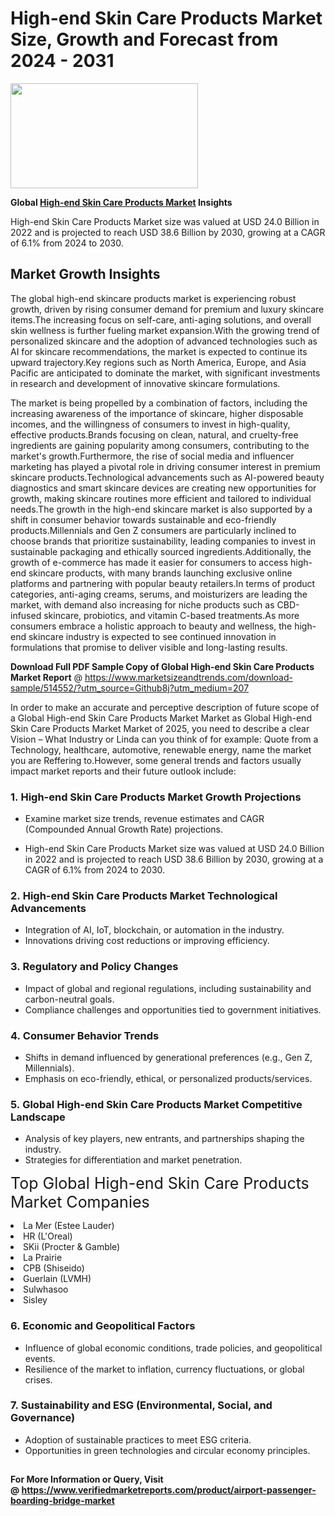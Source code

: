 <H1>High-end Skin Care Products Market Size, Growth and Forecast from 2024 - 2031</H1><img class="aligncenter size-medium wp-image-584254" src="https://thirdeyenews.in/wp-content/uploads/2024/09/Global-Market-Research-300x168.jpeg" alt="" width="300" height="168" /><p><strong>Global&nbsp;<a href="https://www.marketsizeandtrends.com/download-sample/514552/?utm_source=Github8j?utm_medium=207">High-end Skin Care Products Market</a> Insights</strong></p><p>High-end Skin Care Products Market size was valued at USD 24.0 Billion in 2022 and is projected to reach USD 38.6 Billion by 2030, growing at a CAGR of 6.1% from 2024 to 2030.</p><p><h2>Market Growth Insights</h2> <p>The global high-end skincare products market is experiencing robust growth, driven by rising consumer demand for premium and luxury skincare items.The increasing focus on self-care, anti-aging solutions, and overall skin wellness is further fueling market expansion.With the growing trend of personalized skincare and the adoption of advanced technologies such as AI for skincare recommendations, the market is expected to continue its upward trajectory.Key regions such as North America, Europe, and Asia Pacific are anticipated to dominate the market, with significant investments in research and development of innovative skincare formulations.</p> <p>The market is being propelled by a combination of factors, including the increasing awareness of the importance of skincare, higher disposable incomes, and the willingness of consumers to invest in high-quality, effective products.Brands focusing on clean, natural, and cruelty-free ingredients are gaining popularity among consumers, contributing to the market's growth.Furthermore, the rise of social media and influencer marketing has played a pivotal role in driving consumer interest in premium skincare products.Technological advancements such as AI-powered beauty diagnostics and smart skincare devices are creating new opportunities for growth, making skincare routines more efficient and tailored to individual needs.The growth in the high-end skincare market is also supported by a shift in consumer behavior towards sustainable and eco-friendly products.Millennials and Gen Z consumers are particularly inclined to choose brands that prioritize sustainability, leading companies to invest in sustainable packaging and ethically sourced ingredients.Additionally, the growth of e-commerce has made it easier for consumers to access high-end skincare products, with many brands launching exclusive online platforms and partnering with popular beauty retailers.In terms of product categories, anti-aging creams, serums, and moisturizers are leading the market, with demand also increasing for niche products such as CBD-infused skincare, probiotics, and vitamin C-based treatments.As more consumers embrace a holistic approach to beauty and wellness, the high-end skincare industry is expected to see continued innovation in formulations that promise to deliver visible and long-lasting results.<p><span class=""><strong>Download Full PDF Sample Copy of Global High-end Skin Care Products Market Report</strong> @ <a href="https://www.marketsizeandtrends.com/download-sample/514552/?utm_source=Github8j?utm_medium=207" target="_blank">https://www.marketsizeandtrends.com/download-sample/514552/?utm_source=Github8j?utm_medium=207</a></span></p><p>In order to make an accurate and perceptive description of future scope of a Global&nbsp;High-end Skin Care Products Market Market as Global&nbsp;High-end Skin Care Products Market Market of 2025, you need to describe a clear Vision &ndash; What Industry or Linda can you think of for example: Quote from a Technology, healthcare, automotive, renewable energy, name the market you are Reffering to.However, some general trends and factors usually impact market reports and their future outlook include:</p><h3>1.&nbsp;<strong>High-end Skin Care Products Market Growth Projections</strong></h3><ul><li>Examine market size trends, revenue estimates and CAGR (Compounded Annual Growth Rate) projections.</li><li><p>High-end Skin Care Products Market size was valued at USD 24.0 Billion in 2022 and is projected to reach USD 38.6 Billion by 2030, growing at a CAGR of 6.1% from 2024 to 2030.</p></li></ul><h3>2.&nbsp;<strong>High-end Skin Care Products Market Technological Advancements</strong></h3><ul><li>Integration of AI, IoT, blockchain, or automation in the industry.</li><li>Innovations driving cost reductions or improving efficiency.</li></ul><h3>3.&nbsp;<strong>Regulatory and Policy Changes</strong></h3><ul><li>Impact of global and regional regulations, including sustainability and carbon-neutral goals.</li><li>Compliance challenges and opportunities tied to government initiatives.</li></ul><h3>4.&nbsp;<strong>Consumer Behavior Trends</strong></h3><ul><li>Shifts in demand influenced by generational preferences (e.g., Gen Z, Millennials).</li><li>Emphasis on eco-friendly, ethical, or personalized products/services.</li></ul><h3>5.&nbsp;<strong>Global High-end Skin Care Products Market Competitive Landscape</strong></h3><ul><li>Analysis of key players, new entrants, and partnerships shaping the industry.</li><li>Strategies for differentiation and market penetration.</li></ul><p data-pm-slice="1 1 []"><span style="color: inherit; font-family: inherit; font-size: 25px;">Top Global High-end Skin Care Products Market Companies</span></p><div class="" data-test-id=""><p><li>La Mer (Estee Lauder)</li><li> HR (L'Oreal)</li><li> SKii (Procter & Gamble)</li><li> La Prairie</li><li> CPB (Shiseido)</li><li> Guerlain (LVMH)</li><li> Sulwhasoo</li><li> Sisley</li></p></div><h3>6.&nbsp;<strong>Economic and Geopolitical Factors</strong></h3><ul><li>Influence of global economic conditions, trade policies, and geopolitical events.</li><li>Resilience of the market to inflation, currency fluctuations, or global crises.</li></ul><h3>7.&nbsp;<strong>Sustainability and ESG (Environmental, Social, and Governance)</strong></h3><ul><li>Adoption of sustainable practices to meet ESG criteria.</li><li>Opportunities in green technologies and circular economy principles.</li></ul><h2><strong style="font-size: 14px;">For More Information or Query, Visit @&nbsp;</strong><a style="background-color: #ffffff; font-size: 14px;" href="https://www.marketsizeandtrends.com/report/high-end-skin-care-products-market/" target="_blank">https://www.verifiedmarketreports.com/product/airport-passenger-boarding-bridge-market</a></h2>